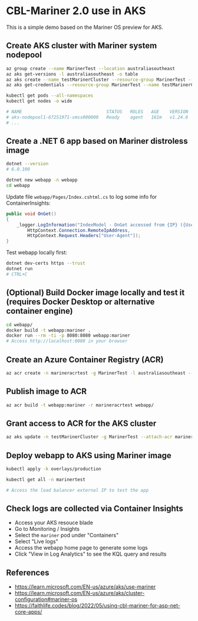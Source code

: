 CBL-Mariner 2.0 use in AKS
==========================

This is a simple demo based on the Mariner OS preview for AKS.

Create AKS cluster with Mariner system nodepool
-----------------------------------------------

```sh
az group create --name MarinerTest --location australiasoutheast
az aks get-versions -l australiasoutheast -o table
az aks create --name testMarinerCluster --resource-group MarinerTest --os-sku mariner -c 3 -k 1.24.6 -a monitoring
az aks get-credentials --resource-group MarinerTest --name testMarinerCluster

kubectl get pods --all-namespaces
kubectl get nodes -o wide

# NAME                                STATUS   ROLES   AGE    VERSION   ...  OS-IMAGE            KERNEL-VERSION    CONTAINER-RUNTIME
# aks-nodepool1-67251971-vmss000000   Ready    agent   161m   v1.24.6   ...  CBL-Mariner/Linux   5.15.70.1-1.cm2   containerd://1.6.6
# ...
```

Create a .NET 6 app based on Mariner distroless image
-----------------------------------------------------

```sh
dotnet --version
# 6.0.100

dotnet new webapp -n webapp
cd webapp
```

Update file `webapp/Pages/Index.cshtml.cs` to log some info for ContainerInsights:

```C#
public void OnGet()
{
    _logger.LogInformation("IndexModel - OnGet accessed from {IP} ({UserAgent}",
        HttpContext.Connection.RemoteIpAddress,
        HttpContext.Request.Headers["User-Agent"]);
}
```

Test webapp locally first:

```sh
dotnet dev-certs https --trust
dotnet run
# CTRL+C
```

(Optional) Build Docker image locally and test it (requires Docker Desktop or alternative container engine)
-----------------------------------------------------------------------------------------------------------

```sh
cd webapp/
docker build -t webapp:mariner .
docker run --rm -ti -p 8080:8080 webapp:mariner
# Access http://localhost:8080 in your browser
```

Create an Azure Container Registry (ACR)
----------------------------------------

```sh
az acr create -n marineracrtest -g MarinerTest -l australiasoutheast --sku Standard
```

Publish image to ACR
--------------------

```sh
az acr build -t webapp:mariner -r marineracrtest webapp/
```

Grant access to ACR for the AKS cluster
---------------------------------------

```sh
az aks update -n testMarinerCluster -g MarinerTest --attach-acr marineracrtest
```

Deploy webapp to AKS using Mariner image
----------------------------------------

```sh
kubectl apply -k overlays/production

kubectl get all -n marinertest

# Access the load balancer external IP to test the app
```

Check logs are collected via Container Insights
-----------------------------------------------

* Access your AKS resouce blade
* Go to Monitoring / Insights
* Select the `mariner` pod under "Containers"
* Select "Live logs"
* Access the webapp home page to generate some logs
* Click "View in Log Analytics" to see the KQL query and results

References
----------

* https://learn.microsoft.com/EN-us/azure/aks/use-mariner
* https://learn.microsoft.com/EN-us/azure/aks/cluster-configuration#mariner-os
* https://faithlife.codes/blog/2022/05/using-cbl-mariner-for-asp-net-core-apps/
